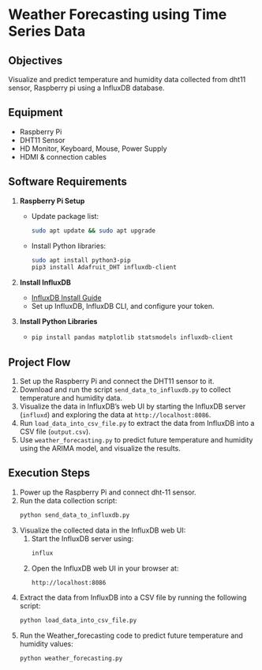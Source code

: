 
# Weather Forecasting using Time Series Data

## Objectives
Visualize and predict temperature and humidity data collected from dht11 sensor, Raspberry pi using a InfluxDB database.

## Equipment 
- Raspberry Pi  
- DHT11 Sensor  
- HD Monitor, Keyboard, Mouse, Power Supply  
- HDMI & connection cables

## Software Requirements
1. **Raspberry Pi Setup**  
   - Update package list:  
     ```bash
     sudo apt update && sudo apt upgrade
     ```  
   - Install Python libraries:  
     ```bash
     sudo apt install python3-pip
     pip3 install Adafruit_DHT influxdb-client
     ```
2. **Install InfluxDB**  
   - [InfluxDB Install Guide](https://docs.influxdata.com/influxdb/v2/install/)  
   - Set up InfluxDB, InfluxDB CLI, and configure your token.

3. **Install Python Libraries**  
   - ```bash
     pip install pandas matplotlib statsmodels influxdb-client
     ```

## Project Flow
1. Set up the Raspberry Pi and connect the DHT11 sensor to it.
2. Download and run the script `send_data_to_influxdb.py` to collect temperature and humidity data.
3. Visualize the data in InfluxDB’s web UI by starting the InfluxDB server (`influxd`) and exploring the data at `http://localhost:8086`.
4. Run `load_data_into_csv_file.py` to extract the data from InfluxDB into a CSV file (`output.csv`).
5. Use `weather_forecasting.py` to predict future temperature and humidity using the ARIMA model, and visualize the results.

## Execution Steps
1. Power up the Raspberry Pi and connect dht-11 sensor.
2. Run the data collection script:  
   ```bash
   python send_data_to_influxdb.py
3. Visualize the collected data in the InfluxDB web UI:
   1. Start the InfluxDB server using:
       ```bash
       influx
   3. Open the InfluxDB web UI in your browser at:
      ```bash
      http://localhost:8086
      
4. Extract the data from InfluxDB into a CSV file by running the following script:
     ```bash
   python load_data_into_csv_file.py
5. Run the Weather_forecasting code to predict future temperature and humidity values:
     ```bash
   python weather_forecasting.py
